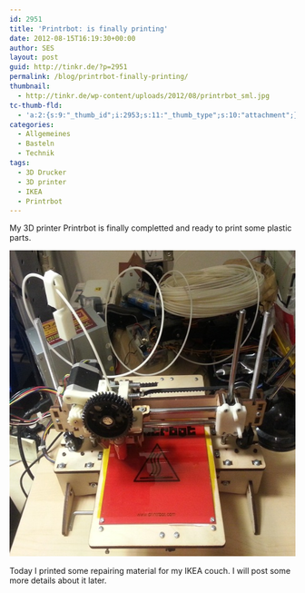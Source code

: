 ```yaml
---
id: 2951
title: 'Printrbot: is finally printing'
date: 2012-08-15T16:19:30+00:00
author: SES
layout: post
guid: http://tinkr.de/?p=2951
permalink: /blog/printrbot-finally-printing/
thumbnail:
  - http://tinkr.de/wp-content/uploads/2012/08/printrbot_sml.jpg
tc-thumb-fld:
  - 'a:2:{s:9:"_thumb_id";i:2953;s:11:"_thumb_type";s:10:"attachment";}'
categories:
  - Allgemeines
  - Basteln
  - Technik
tags:
  - 3D Drucker
  - 3D printer
  - IKEA
  - Printrbot
---
```

My 3D printer Printrbot is finally completted and ready to print some plastic parts.

<img loading="lazy" src="/assets/2012/08/printrbot.jpg" alt="" title="Printrbot" width="606" height="539" class="alignnone size-full wp-image-2952" />

Today I printed some repairing material for my IKEA couch. I will post some more details about it later.
